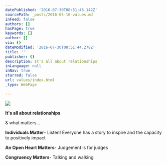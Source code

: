 ```yaml
---
datePublished: '2016-07-30T08:51:45.142Z'
sourcePath: _posts/2016-05-16-values.md
inFeed: false
authors: []
hasPage: true
keywords: []
author: []
via: {}
dateModified: '2016-07-30T08:51:44.278Z'
title: ''
publisher: {}
description: It's all about relationships
inLanguage: null
inNav: true
starred: false
url: values/index.html
_type: WebPage

---
```

![](https://the-grid-user-content.s3-us-west-2.amazonaws.com/50d85354-0e5d-4e26-967c-f154c13acd64.jpg)

**It's all about relationships**

& what matters...

**Individuals Matter**- Listen! Everyone has a story to inspire and the capacity to positively impact

**An Open Heart Matters**- Judgement is for judges

**Congruency Matters**- Talking and walking